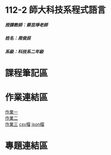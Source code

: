 # 112-2 師大科技系程式語言
##### 授課教師：蔡芸琤老師
##### 姓名：周俊辰
##### 系級：科技系二年級
# 課程筆記區
# 作業連結區
<a href="https://github.com/giraffe10884/112-2-/blob/main/hw01.ipynb">作業一</a>
<br>
<a href="https://github.com/giraffe10884/112-2-/blob/main/hw02.ipynb">作業二</a>
<br>
<a href="https://github.com/giraffe10884/112-2-/blob/main/hw03.ipynb">作業三</a>
<a href="https://github.com/giraffe10884/112-2-/blob/main/ppt_nba_data.csv">csv檔</a>
<a href="https://github.com/giraffe10884/112-2-/blob/main/ptt_nba_data.json">json檔</a>
<br>
# 專題連結區
